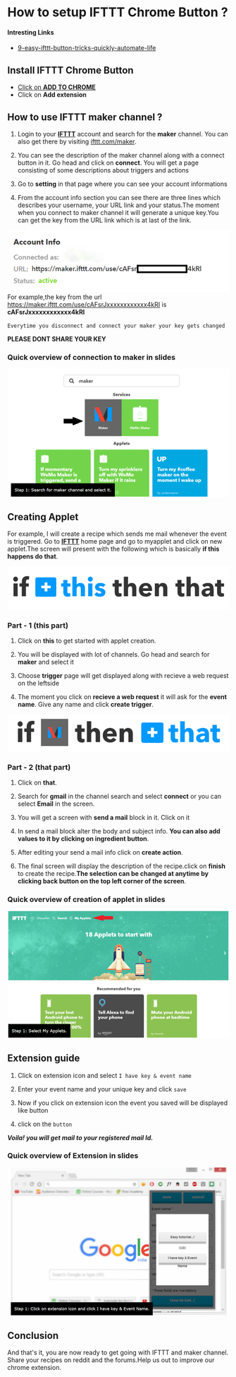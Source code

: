 # How to setup IFTTT Chrome Button ?

#### Intresting Links
* [9-easy-ifttt-button-tricks-quickly-automate-life](http://www.makeuseof.com/tag/9-easy-ifttt-button-tricks-quickly-automate-life/)

## Install IFTTT Chrome Button
* [Click on **ADD TO CHROME**](https://chrome.google.com/webstore/detail/ifttt-chrome-button-unoff/komgjgehifckemhnghbjkecolfamhhpb)
* Click on **Add extension**

## How to use IFTTT maker channel ?
1. Login to your [**IFTTT**](https://ifttt.com/discover) account and search for the **maker** channel. You can also get there by visiting [ifttt.com/maker](https://ifttt.com/maker).

2. You can see the description of the maker channel along with a connect button in it. Go head and click on **connect**. You will get a page consisting of some descriptions about triggers and actions

3. Go to **setting** in that page where you can see your account informations

4. From the account info section you can see there are three lines which describes your username, your URL link and your status.The moment when you connect to maker channel it will generate a unique key.You can get the key from the URL link which is at last of the link.

![Account info image](account.png)
For example,the key from the url https://maker.ifttt.com/use/cAFsrJxxxxxxxxxxxx4kRI is **cAFsrJxxxxxxxxxxxx4kRI**

    Everytime you disconnect and connect your maker your key gets changed

**PLEASE DONT SHARE YOUR KEY**

### Quick overview of connection to maker in slides
![slide1](slide1.gif)

## Creating Applet
For example, I will create a recipe which sends me mail whenever the event is triggered.
Go to [**IFTTT**](https://ifttt.com/discover) home page and go to myapplet and click on new applet.The screen will present with the following which is basically **if this happens do that**.

![ifttt image](ifttt.png)
### Part - 1 (this part)

1. Click on **this** to get started with applet creation.

2. You will be displayed with lot of channels. Go head and search for **maker** and select it

3. Choose **trigger** page will get displayed along with recieve a web request on the leftside

4. The moment you click on **recieve a web request** it will ask for the **event name**. Give any name and click **create trigger**.

![ifttt image 2](ifttt2.png)
### Part - 2 (that part)

1. Click on **that**.

2. Search for **gmail** in the channel search and select **connect** or you can select **Email** in the screen.

3. You will get a screen with **send a mail** block in it. Click on it

4. In send a mail block alter the body and subject info. **You can also add values to it by clicking on ingredient button**.

5. After editing your send a mail info click on **create action**.

6. The final screen will display the description of the recipe.click on **finish** to create the recipe.**The selection can be changed at anytime by clicking back button on the top left corner of the screen**.

### Quick overview of creation of applet in slides
![Applet Overview](slide2.gif)
## Extension guide
1. Click on extension icon and select `I have key & event name`

2. Enter your event name and your unique key and click `save`

3. Now if you click on extension icon the event you saved will be displayed like button

4. click on the `button`

***Voila! you will get mail to your registered mail Id.***
### Quick overview of Extension in slides
![Extension Overview](slide3.gif)

## Conclusion
And that's it, you are now ready to get going with IFTTT and maker channel. Share your recipes on reddit and the forums.Help us out to improve our chrome extension.

